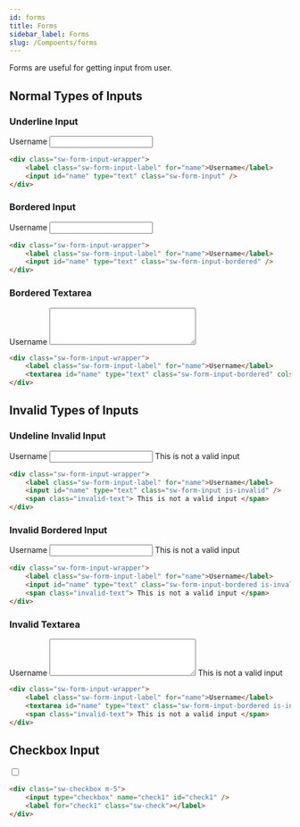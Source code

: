 ```yaml
---
id: forms
title: Forms
sidebar_label: Forms
slug: /Compoents/forms
---
```


<div class="lead">
	Forms are useful for getting input from user.
</div>

## Normal Types of Inputs

### Underline Input

<div class="example-showcase">
	<div class="sw-form-input-wrapper">
		<label class="sw-form-input-label" for="name">Username</label>
		<input id="name" type="text" class="sw-form-input" />
	</div>
</div>

```html
<div class="sw-form-input-wrapper">
	<label class="sw-form-input-label" for="name">Username</label>
	<input id="name" type="text" class="sw-form-input" />
</div>
```

### Bordered Input

<div class="example-showcase">
	<div class="sw-form-input-wrapper">
	    <label class="sw-form-input-label" for="name">Username</label>
	    <input id="name" type="text" class="sw-form-input-bordered" />
	</div>
</div>

```html
<div class="sw-form-input-wrapper">
    <label class="sw-form-input-label" for="name">Username</label>
    <input id="name" type="text" class="sw-form-input-bordered" />
</div>
```

### Bordered Textarea

<div class="example-showcase">
	<div class="sw-form-input-wrapper">
	    <label class="sw-form-input-label" for="name">Username</label>
	    <textarea id="name" type="text" class="sw-form-input-bordered" cols="30" rows="4"></textarea>
	</div>
</div>

```html
<div class="sw-form-input-wrapper">
    <label class="sw-form-input-label" for="name">Username</label>
    <textarea id="name" type="text" class="sw-form-input-bordered" cols="30" rows="4"></textarea>
</div>
```
## Invalid Types of Inputs

### Undeline Invalid Input

<div class="example-showcase">
	<div class="sw-form-input-wrapper">
	    <label class="sw-form-input-label" for="name">Username</label>
	    <input id="name" type="text" class="sw-form-input is-invalid" />
	    <span class="invalid-text"> This is not a valid input </span>
	</div>
</div>

```html
<div class="sw-form-input-wrapper">
    <label class="sw-form-input-label" for="name">Username</label>
    <input id="name" type="text" class="sw-form-input is-invalid" />
    <span class="invalid-text"> This is not a valid input </span>
</div>
```
### Invalid Bordered Input

<div class="example-showcase">
	<div class="sw-form-input-wrapper">
	    <label class="sw-form-input-label" for="name">Username</label>
	    <input id="name" type="text" class="sw-form-input-bordered is-invalid" />
	    <span class="invalid-text"> This is not a valid input </span>
	</div>
</div>

```html
<div class="sw-form-input-wrapper">
    <label class="sw-form-input-label" for="name">Username</label>
    <input id="name" type="text" class="sw-form-input-bordered is-invalid" />
    <span class="invalid-text"> This is not a valid input </span>
</div>
```

### Invalid Textarea

<div class="example-showcase">
	<div class="sw-form-input-wrapper">
	    <label class="sw-form-input-label" for="name">Username</label>
	    <textarea id="name" type="text" class="sw-form-input-bordered is-invalid" cols="30" rows="4"></textarea>
	    <span class="invalid-text"> This is not a valid input </span>
	</div>
</div>

```html
<div class="sw-form-input-wrapper">
    <label class="sw-form-input-label" for="name">Username</label>
    <textarea id="name" type="text" class="sw-form-input-bordered is-invalid" cols="30" rows="4"></textarea>
    <span class="invalid-text"> This is not a valid input </span>
</div>
```

## Checkbox Input

<div class="sw-checkbox m-5">
    <input type="checkbox" name="s" id="s" />
    <label for="s" class="sw-check"></label>
</div>

```html
<div class="sw-checkbox m-5">
    <input type="checkbox" name="check1" id="check1" />
    <label for="check1" class="sw-check"></label>
</div>
```
